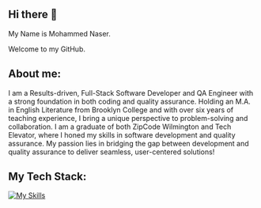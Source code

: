 ## Hi there 👋 
My Name is Mohammed Naser. 

Welcome to my GitHub. 


## About me: 
I am a Results-driven, Full-Stack Software Developer and QA Engineer with a strong foundation in both coding and quality assurance. Holding an M.A. in English Literature from Brooklyn College and with over six years of teaching experience, I bring a unique perspective to problem-solving and collaboration. I am a graduate of both ZipCode Wilmington and Tech Elevator, where I honed my skills in software development and quality assurance. My passion lies in bridging the gap between development and quality assurance to deliver seamless, user-centered solutions!


## My Tech Stack: 

[![My Skills](https://skillicons.dev/icons?i=js,react,ts,html,css,cypress,aws,docker,java,spring,mysql,postgres,postman,ai)](https://skillicons.dev)


